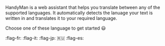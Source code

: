 HandyMan is a web assistant that helps you translate between any of the supported languages. 
It automatically detects the lanuage your text is written in and translates it to your required language.

Choose one of these language to get started :smiley: 

:flag-fr: :flag-it: :flag-jp: :ru: :flag-es:

